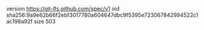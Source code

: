 version https://git-lfs.github.com/spec/v1
oid sha256:9a9e62b66f2ebf3017780a604647dbc9f5395e723067842994522c1ac198a92f
size 503
